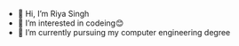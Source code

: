 - 👋 Hi, I’m Riya Singh
- 👀 I’m interested in codeing😊
- 🌱 I’m currently pursuing my computer engineering degree

<!---
singhriyaaa/singhriyaaa is a ✨ special ✨ repository because its `README.md` (this file) appears on your GitHub profile.
You can click the Preview link to take a look at your changes.
--->
